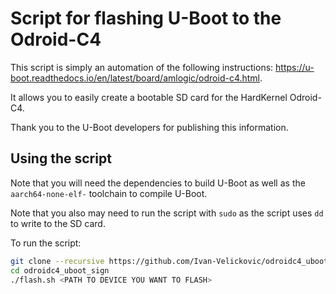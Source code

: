 # Script for flashing U-Boot to the Odroid-C4

This script is simply an automation of the following instructions:
https://u-boot.readthedocs.io/en/latest/board/amlogic/odroid-c4.html.

It allows you to easily create a bootable SD card for the HardKernel Odroid-C4.

Thank you to the U-Boot developers for publishing this information.

## Using the script

Note that you will need the dependencies to build U-Boot as well as the
`aarch64-none-elf-` toolchain to compile U-Boot.

Note that you also may need to run the script with `sudo` as the script
uses `dd` to write to the SD card.

To run the script:
```sh
git clone --recursive https://github.com/Ivan-Velickovic/odroidc4_uboot_sign.git
cd odroidc4_uboot_sign
./flash.sh <PATH TO DEVICE YOU WANT TO FLASH>
```

